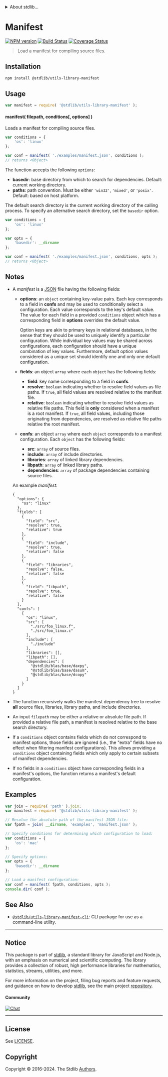 <!--

@license Apache-2.0

Copyright (c) 2018 The Stdlib Authors.

Licensed under the Apache License, Version 2.0 (the "License");
you may not use this file except in compliance with the License.
You may obtain a copy of the License at

   http://www.apache.org/licenses/LICENSE-2.0

Unless required by applicable law or agreed to in writing, software
distributed under the License is distributed on an "AS IS" BASIS,
WITHOUT WARRANTIES OR CONDITIONS OF ANY KIND, either express or implied.
See the License for the specific language governing permissions and
limitations under the License.

-->


<details>
  <summary>
    About stdlib...
  </summary>
  <p>We believe in a future in which the web is a preferred environment for numerical computation. To help realize this future, we've built stdlib. stdlib is a standard library, with an emphasis on numerical and scientific computation, written in JavaScript (and C) for execution in browsers and in Node.js.</p>
  <p>The library is fully decomposable, being architected in such a way that you can swap out and mix and match APIs and functionality to cater to your exact preferences and use cases.</p>
  <p>When you use stdlib, you can be absolutely certain that you are using the most thorough, rigorous, well-written, studied, documented, tested, measured, and high-quality code out there.</p>
  <p>To join us in bringing numerical computing to the web, get started by checking us out on <a href="https://github.com/stdlib-js/stdlib">GitHub</a>, and please consider <a href="https://opencollective.com/stdlib">financially supporting stdlib</a>. We greatly appreciate your continued support!</p>
</details>

# Manifest

[![NPM version][npm-image]][npm-url] [![Build Status][test-image]][test-url] [![Coverage Status][coverage-image]][coverage-url] <!-- [![dependencies][dependencies-image]][dependencies-url] -->

> Load a manifest for compiling source files.

<!-- Section to include introductory text. Make sure to keep an empty line after the intro `section` element and another before the `/section` close. -->

<section class="intro">

</section>

<!-- /.intro -->

<!-- Package usage documentation. -->

<section class="installation">

## Installation

```bash
npm install @stdlib/utils-library-manifest
```

</section>

<section class="usage">

## Usage

```javascript
var manifest = require( '@stdlib/utils-library-manifest' );
```

#### manifest( filepath, conditions\[, options] )

Loads a manifest for compiling source files.

```javascript
var conditions = {
    'os': 'linux'
};

var conf = manifest( './examples/manifest.json', conditions );
// returns <Object>
```

The function accepts the following `options`:

-   **basedir**: base directory from which to search for dependencies. Default: current working directory.
-   **paths**: path convention. Must be either `'win32'`, `'mixed'`, or `'posix'`. Default: based on host platform.

The default search directory is the current working directory of the calling process. To specify an alternative search directory, set the `basedir` option.

```javascript
var conditions = {
    'os': 'linux'
};

var opts = {
    'basedir': __dirname
};

var conf = manifest( './examples/manifest.json', conditions, opts );
// returns <Object>
```

</section>

<!-- /.usage -->

<!-- Package usage notes. Make sure to keep an empty line after the `section` element and another before the `/section` close. -->

<section class="notes">

## Notes

-   A _manifest_ is a [JSON][json] file having the following fields:

    -   **options**: an `object` containing key-value pairs. Each key corresponds to a field in **confs** and may be used to conditionally select a configuration. Each value corresponds to the key's default value. The value for each field in a provided `conditions` object which has a corresponding field in **options** overrides the default value.

        Option keys are akin to primary keys in relational databases, in the sense that they should be used to uniquely identify a particular configuration. While individual key values may be shared across configurations, each configuration should have a unique combination of key values. Furthermore, default option values considered as a unique set should identify one and only one default configuration.

    -   **fields**: an object `array` where each `object` has the following fields:

        -   **field**: key name corresponding to a field in **confs**.
        -   **resolve**: `boolean` indicating whether to resolve field values as file paths. If `true`, all field values are resolved relative to the manifest file.
        -   **relative**: `boolean` indicating whether to resolve field values as relative file paths. This field is **only** considered when a manifest is a root manifest. If `true`, all field values, including those originating from dependencies, are resolved as relative file paths relative the root manifest.

    -   **confs**: an object `array` where each `object` corresponds to a manifest configuration. Each `object` has the following fields:

        -   **src**: `array` of source files.
        -   **include**: `array` of include directories.
        -   **libraries**: `array` of linked library dependencies.
        -   **libpath**: `array` of linked library paths.
        -   **dependencies**: `array` of package dependencies containing source files.

    An example _manifest_:

    ```text
    {
      "options": {
        "os": "linux"
      },
      "fields": [
        {
          "field": "src",
          "resolve": true,
          "relative": true
        },
        {
          "field": "include",
          "resolve": true,
          "relative": false
        },
        {
          "field": "libraries",
          "resolve": false,
          "relative": false
        },
        {
          "field": "libpath",
          "resolve": true,
          "relative": false
        }
      ],
      "confs": [
        {
          "os": "linux",
          "src": [
            "./src/foo_linux.f",
            "./src/foo_linux.c"
          ],
          "include": [
            "./include"
          ],
          "libraries": [],
          "libpath": [],
          "dependencies": [
            "@stdlib/blas/base/daxpy",
            "@stdlib/blas/base/dasum",
            "@stdlib/blas/base/dcopy"
          ]
        }
      ]
    }   
    ```

-   The function recursively walks the manifest dependency tree to resolve **all** source files, libraries, library paths, and include directories.

-   An input `filepath` may be either a relative or absolute file path. If provided a relative file path, a manifest is resolved relative to the base search directory.

-   If a `conditions` object contains fields which do not correspond to manifest options, those fields are ignored (i.e., the "extra" fields have no effect when filtering manifest configurations). This allows providing a `conditions` object containing fields which only apply to certain subsets of manifest dependencies.

-   If no fields in a `conditions` object have corresponding fields in a manifest's options, the function returns a manifest's default configuration.

</section>

<!-- /.notes -->

<!-- Package usage examples. -->

<section class="examples">

## Examples

<!-- eslint no-undef: "error" -->

```javascript
var join = require( 'path' ).join;
var manifest = require( '@stdlib/utils-library-manifest' );

// Resolve the absolute path of the manifest JSON file:
var fpath = join( __dirname, 'examples', 'manifest.json' );

// Specify conditions for determining which configuration to load:
var conditions = {
    'os': 'mac'
};

// Specify options:
var opts = {
    'basedir': __dirname
};

// Load a manifest configuration:
var conf = manifest( fpath, conditions, opts );
console.dir( conf );
```

</section>

<!-- /.examples -->

<!-- Section for describing a command-line interface. -->



<!-- Section to include cited references. If references are included, add a horizontal rule *before* the section. Make sure to keep an empty line after the `section` element and another before the `/section` close. -->

<section class="references">

</section>

<!-- /.references -->

<!-- Section for related `stdlib` packages. Do not manually edit this section, as it is automatically populated. -->

<section class="related">

## See Also

-   <span class="package-name">[`@stdlib/utils-library-manifest-cli`][@stdlib/utils-library-manifest-cli]</span><span class="delimiter">: </span><span class="description">CLI package for use as a command-line utility.</span>


</section>

<!-- /.related -->

<!-- Section for all links. Make sure to keep an empty line after the `section` element and another before the `/section` close. -->


<section class="main-repo" >

* * *

## Notice

This package is part of [stdlib][stdlib], a standard library for JavaScript and Node.js, with an emphasis on numerical and scientific computing. The library provides a collection of robust, high performance libraries for mathematics, statistics, streams, utilities, and more.

For more information on the project, filing bug reports and feature requests, and guidance on how to develop [stdlib][stdlib], see the main project [repository][stdlib].

#### Community

[![Chat][chat-image]][chat-url]

---

## License

See [LICENSE][stdlib-license].


## Copyright

Copyright &copy; 2016-2024. The Stdlib [Authors][stdlib-authors].

</section>

<!-- /.stdlib -->

<!-- Section for all links. Make sure to keep an empty line after the `section` element and another before the `/section` close. -->

<section class="links">

[@stdlib/utils-library-manifest-cli]: https://www.npmjs.com/package/@stdlib/utils-library-manifest-cli

[npm-image]: http://img.shields.io/npm/v/@stdlib/utils-library-manifest.svg
[npm-url]: https://npmjs.org/package/@stdlib/utils-library-manifest

[test-image]: https://github.com/stdlib-js/utils-library-manifest/actions/workflows/test.yml/badge.svg?branch=v0.2.2
[test-url]: https://github.com/stdlib-js/utils-library-manifest/actions/workflows/test.yml?query=branch:v0.2.2

[coverage-image]: https://img.shields.io/codecov/c/github/stdlib-js/utils-library-manifest/main.svg
[coverage-url]: https://codecov.io/github/stdlib-js/utils-library-manifest?branch=main

<!--

[dependencies-image]: https://img.shields.io/david/stdlib-js/utils-library-manifest.svg
[dependencies-url]: https://david-dm.org/stdlib-js/utils-library-manifest/main

-->

[chat-image]: https://img.shields.io/gitter/room/stdlib-js/stdlib.svg
[chat-url]: https://app.gitter.im/#/room/#stdlib-js_stdlib:gitter.im

[stdlib]: https://github.com/stdlib-js/stdlib

[stdlib-authors]: https://github.com/stdlib-js/stdlib/graphs/contributors

[cli-section]: https://github.com/stdlib-js/utils-library-manifest#cli
[cli-url]: https://github.com/stdlib-js/utils-library-manifest/tree/cli
[@stdlib/utils-library-manifest]: https://github.com/stdlib-js/utils-library-manifest/tree/main

[stdlib-license]: https://raw.githubusercontent.com/stdlib-js/utils-library-manifest/main/LICENSE

[json]: http://www.json.org/

</section>

<!-- /.links -->
